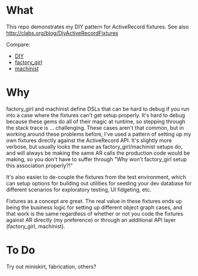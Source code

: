 # What

This repo demonstrates my DIY pattern for ActiveRecord fixtures. See
also http://clabs.org/blog/DiyActiveRecordFixtures

Compare:
- [DIY](lib/fixtures/fixtures.rb)
- [factory_girl](spec/factories/factory.rb) 
- [machinist](spec/blueprints.rb)

# Why

factory_girl and machinist define DSLs that can be hard to debug if you
run into a case where the fixtures can't get setup properly. It's hard
to debug because these gems do all of their magic at runtime, so
stepping through the stack trace is ... challenging. These cases aren't
that common, but in working around these problems before, I've used a
pattern of setting up my own fixtures directly against the ActiveRecord
API. It's slightly more verbose, but usually looks the same as
factory_girl/machinist setups do, and will always be making the same AR
calls the production code would be making, so you don't have to suffer
through "Why won't factory_girl setup this association properly?!"

It's also easier to de-couple the fixtures from the test environment,
which can setup options for building out utilities for seeding your dev
database for different scenarios for exploratory testing, UI fidgeting,
etc.

Fixtures as a concept are great. The real value in these fixtures ends
up being the business logic for setting up different object graph
cases, and that work is the same regardless of whether or not you code
the fixtures against AR directly (my preference) or through an
additional API layer (factory_girl, machinist).

# To Do

Try out miniskirt, fabrication, others?
